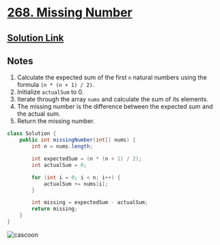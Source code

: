 # [268. Missing Number](https://leetcode.com/problems/missing-number/)

## [Solution Link](https://leetcode.com/submissions/detail/1555376247/)

## Notes

1. Calculate the expected sum of the first `n` natural numbers using the formula `(n * (n + 1) / 2)`.
2. Initialize `actualSum` to 0.
3. Iterate through the array `nums` and calculate the sum of its elements.
4. The missing number is the difference between the expected sum and the actual sum.
5. Return the missing number.

```java
class Solution {
    public int missingNumber(int[] nums) {
        int n = nums.length;

        int expectedSum = (n * (n + 1) / 2);
        int actualSum = 0;

        for (int i = 0; i < n; i++) {
            actualSum += nums[i];
        }

        int missing = expectedSum - actualSum;
        return missing;
    }
}
```

![cascoon](https://projectpokemon.org/images/normal-sprite/cascoon.gif)
